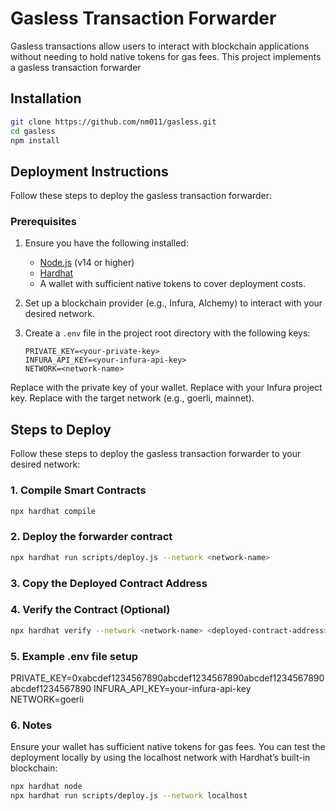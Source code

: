 # Gasless Transaction Forwarder

Gasless transactions allow users to interact with blockchain applications without needing to hold native tokens for gas fees. This project implements a gasless transaction forwarder

## Installation
   ```bash
   git clone https://github.com/nm011/gasless.git
   cd gasless
   npm install
   ```
   ## Deployment Instructions

Follow these steps to deploy the gasless transaction forwarder:

### Prerequisites

1. Ensure you have the following installed:
   - [Node.js](https://nodejs.org/) (v14 or higher)
   - [Hardhat](https://hardhat.org/)
   - A wallet with sufficient native tokens to cover deployment costs.

2. Set up a blockchain provider (e.g., Infura, Alchemy) to interact with your desired network.

3. Create a `.env` file in the project root directory with the following keys:
   ```plaintext
   PRIVATE_KEY=<your-private-key>
   INFURA_API_KEY=<your-infura-api-key>
   NETWORK=<network-name>
   ```
Replace <your-private-key> with the private key of your wallet.
Replace <your-infura-api-key> with your Infura project key.
Replace <network-name> with the target network (e.g., goerli, mainnet).

## Steps to Deploy

Follow these steps to deploy the gasless transaction forwarder to your desired network:

### 1. Compile Smart Contracts
```bash
npx hardhat compile
```
### 2. Deploy the forwarder contract
```bash
npx hardhat run scripts/deploy.js --network <network-name>
```
### 3. Copy the Deployed Contract Address
### 4. Verify the Contract (Optional)
```bash
npx hardhat verify --network <network-name> <deployed-contract-address>
```
### 5. Example .env file setup
PRIVATE_KEY=0xabcdef1234567890abcdef1234567890abcdef1234567890abcdef1234567890
INFURA_API_KEY=your-infura-api-key
NETWORK=goerli

### 6. Notes
Ensure your wallet has sufficient native tokens for gas fees.
You can test the deployment locally by using the localhost network with Hardhat’s built-in blockchain:

```bash
npx hardhat node
npx hardhat run scripts/deploy.js --network localhost
```

